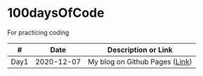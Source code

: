 # 100daysOfCode
For practicing coding

| # | Date | Description or Link |
| - | ---- | ------------------- |
| Day1 | 2020-12-07 | My blog on Github Pages ([Link](https://yujuc.github.io/blog/))|
